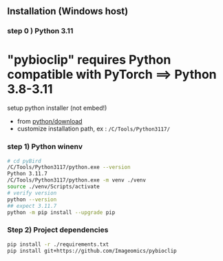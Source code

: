 
## Installation (Windows host)

### step 0 ) Python 3.11
# "pybioclip" requires Python compatible with PyTorch ==>  Python 3.8-3.11
setup python installer (not embed!)
- from [python/download](https://www.python.org/downloads/) 
- customize installation path, ex : `/C/Tools/Python3117/`

### step 1) Python winenv

```bash
# cd pyBird
/C/Tools/Python3117/python.exe --version
Python 3.11.7
/C/Tools/Python3117/python.exe -m venv ./venv
source ./venv/Scripts/activate
# verify version
python --version
## expect 3.11.7
python -m pip install --upgrade pip
```

### Step 2) Project dependencies
````bash
pip install -r ./requirements.txt
pip install git+https://github.com/Imageomics/pybioclip
````
